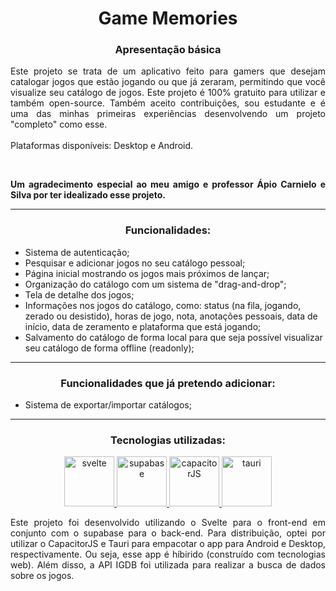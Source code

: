 <center><h1>Game Memories</h1></center>
<center><h3>Apresentação básica</h3></center>
<p style="text-align:justify;">Este projeto se trata de um aplicativo feito para gamers que desejam catalogar jogos que estão jogando ou que já zeraram, permitindo que você visualize seu catálogo de jogos. Este projeto é 100% gratuito para utilizar e também open-source. Também aceito contribuições, sou estudante e é uma das minhas primeiras experiências desenvolvendo um projeto "completo" como esse.
<br><br>Plataformas disponíveis: Desktop e Android.</p>
<br>
<b><p style="text-align:justify;">Um agradecimento especial ao meu amigo e professor Ápio Carnielo e Silva por ter idealizado esse projeto.</p></b>
<hr>
<div>
    <center><h3>Funcionalidades:</h3></center>
    <ul>
        <li>Sistema de autenticação;</li>
        <li>Pesquisar e adicionar jogos no seu catálogo pessoal;</li>
        <li>Página inicial mostrando os jogos mais próximos de lançar;</li>
        <li>Organização do catálogo com um sistema de "drag-and-drop";</li>
        <li>Tela de detalhe dos jogos;</li>
        <li>Informações nos jogos do catálogo, como: status (na fila, jogando, zerado ou desistido), horas de jogo, nota, anotações pessoais, data de início, data de zeramento e plataforma que está jogando;</li>
        <li>Salvamento do catálogo de forma local para que seja possível visualizar seu catálogo de forma offline (readonly);</li>
    </ul>
</div>
<hr>
<div>
    <center><h3>Funcionalidades que já pretendo adicionar:</h3></center>
    <ul>
        <li>Sistema de exportar/importar catálogos;</li>
    </ul>
</div>
<hr>
<div>
    <center>
        <h3>Tecnologias utilizadas:</h3>
        <p style="text-align:center;">
            <a href="https://svelte.dev" target="_blank" rel="noreferrer">
                <img src="https://cdn.jsdelivr.net/gh/devicons/devicon@latest/icons/svelte/svelte-original.svg" alt="svelte" width="80" height="80" />
            </a>
            <a href="https://supabase.com" target="_blank" rel="noreferrer">
                <img src="https://cdn.jsdelivr.net/gh/devicons/devicon@latest/icons/supabase/supabase-original.svg" alt="supabase" width="80" height="80"/>
            </a>
            <a href="https://capacitorjs.com" target="_blank" rel="noreferrer">
                <img src="https://cdn.jsdelivr.net/gh/devicons/devicon@latest/icons/capacitor/capacitor-original.svg" alt="capacitorJS" width="80" height="80"/>
            </a>
            <a href="https://v2.tauri.app" target="_blank" rel="noreferrer">
                <img src="https://cdn.jsdelivr.net/gh/devicons/devicon@latest/icons/tauri/tauri-original.svg" alt="tauri" width="80" height="80"/>
            </a>
        </p>
        <p style="text-align:justify;">Este projeto foi desenvolvido utilizando o Svelte para o front-end em conjunto com o supabase para o back-end. Para distribuição, optei por utilizar o CapacitorJS e Tauri para empacotar o app para Android e Desktop, respectivamente. Ou seja, esse app é híbirido (construído com tecnologias web). Além disso, a API IGDB foi utilizada para realizar a busca de dados sobre os jogos.</p>
    </center>
    
</div>
